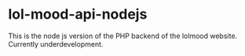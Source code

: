 # lol-mood-api-nodejs

This is the node js version of the PHP backend of the lolmood website. Currently underdevelopment.
